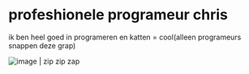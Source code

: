 # profeshionele programeur chris

ik ben heel goed in programeren en katten = cool(alleen programeurs snappen deze grap)

![image](https://media1.tenor.com/m/2UIaZZBv_TsAAAAC/good-night-kitty.gif) | zip zip zap
